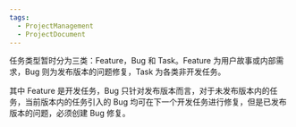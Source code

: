 ```yaml
---
tags:
  - ProjectManagement
  - ProjectDocument
---
```

任务类型暂时分为三类：Feature，Bug 和 Task。Feature 为用户故事或内部需求，Bug 则为发布版本的问题修复，Task 为各类非开发任务。

其中 Feature 是开发任务，Bug 只针对发布版本而言，对于未发布版本内的任务，当前版本内的任务引入的 Bug 均可在下一个开发任务进行修复，但是已发布版本的问题，必须创建 Bug 修复。